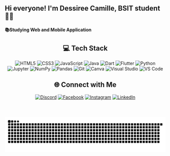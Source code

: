 <h2 align="left">Hi everyone! I'm Dessiree Camille, BSIT student👋🏼</h2>

<h4> 📚Studying Web and Mobile Application </h4>

<!--<div align="center">
  <img src="https://github-readme-stats.vercel.app/api?username=siridc&hide_title=false&hide_rank=false&show_icons=true&include_all_commits=true&count_private=true&disable_animations=false&theme=dracula&locale=en&hide_border=false" height="150" alt="stats graph"  />
  <img src="https://github-readme-stats.vercel.app/api/top-langs?username=siridc&locale=en&hide_title=false&layout=compact&card_width=320&langs_count=5&theme=dracula&hide_border=false" height="150" alt="languages graph"  />
</div> -->

###

<h2 align="center">💻 Tech Stack</h2>


<div align="center">
  <img src="https://cdn.jsdelivr.net/gh/devicons/devicon/icons/html5/html5-original.svg" height="30" alt="HTML5" />
  <img src="https://cdn.jsdelivr.net/gh/devicons/devicon/icons/css3/css3-original.svg" height="30" alt="CSS3" />
  <img src="https://cdn.jsdelivr.net/gh/devicons/devicon/icons/javascript/javascript-original.svg" height="30" alt="JavaScript" />
  <img src="https://cdn.jsdelivr.net/gh/devicons/devicon/icons/java/java-original.svg" height="30" alt="Java" />
  <img src="https://cdn.jsdelivr.net/gh/devicons/devicon/icons/dart/dart-original.svg" height="30" alt="Dart" />
  <img src="https://cdn.jsdelivr.net/gh/devicons/devicon/icons/flutter/flutter-original.svg" height="30" alt="Flutter" />
  <img src="https://cdn.jsdelivr.net/gh/devicons/devicon/icons/python/python-original.svg" height="30" alt="Python" />
  <img src="https://cdn.jsdelivr.net/gh/devicons/devicon/icons/jupyter/jupyter-original.svg" height="30" alt="Jupyter" />
  <img src="https://cdn.jsdelivr.net/gh/devicons/devicon/icons/numpy/numpy-original.svg" height="30" alt="NumPy" />
  <img src="https://cdn.jsdelivr.net/gh/devicons/devicon/icons/pandas/pandas-original.svg" height="30" alt="Pandas" />
  <img src="https://cdn.jsdelivr.net/gh/devicons/devicon/icons/git/git-original.svg" height="30" alt="Git" />
  <img src="https://cdn.jsdelivr.net/gh/devicons/devicon/icons/canva/canva-original.svg" height="30" alt="Canva" />
  <img src="https://cdn.jsdelivr.net/gh/devicons/devicon/icons/visualstudio/visualstudio-plain.svg" height="30" alt="Visual Studio" />
  <img src="https://cdn.jsdelivr.net/gh/devicons/devicon/icons/vscode/vscode-original.svg" height="30" alt="VS Code" />
</div>



###

<div align="center">

<h2>🌐 Connect with Me</h2> 

  [![Discord](https://img.shields.io/badge/Discord-%237289DA.svg?logo=discord&logoColor=white)](https://discord.gg/873914393644109824)
  [![Facebook](https://img.shields.io/badge/Facebook-%231877F2.svg?logo=Facebook&logoColor=white)](https://www.facebook.com/takealltheLov3)
  [![Instagram](https://img.shields.io/badge/Instagram-%23E4405F.svg?logo=Instagram&logoColor=white)](https://www.instagram.com/camjaee/)
  [![LinkedIn](https://img.shields.io/badge/LinkedIn-%230077B5.svg?logo=linkedin&logoColor=white)](https://www.linkedin.com/in/dessiree-camille-pasion-305047296/)

###

<br clear="both">

![snake gif](https://github.com/siridc/siridc/blob/output/github-snake-dark.svg)
###
